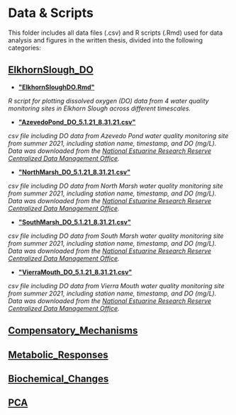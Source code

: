 # Data & Scripts

This folder includes all data files (.csv) and R scripts (.Rmd) used for data analysis and figures in the written thesis, divided into the following categories:

## [ElkhornSlough_DO](ElkhornSlough_DO)

* [**"ElkhornSloughDO.Rmd"**](ElkhornSlough_DO/ElkhornSloughDO.Rmd)

_R script for plotting dissolved oxygen (DO) data from 4 water quality monitoring sites in Elkhorn Slough across different timescales._

* [**"AzevedoPond_DO_5.1.21_8.31.21.csv"**](ElkhornSlough_DO/AzevedoPond_DO_5.1.21_8.31.21.csv)

_csv file including DO data from Azevedo Pond water quality monitoring site from summer 2021, including station name, timestamp, and DO (mg/L). Data was downloaded from the [National Estuarine Research Reserve Centralized Data Management Office](http://cdmo.baruch.sc.edu/dges/)._

* [**"NorthMarsh_DO_5.1.21_8.31.21.csv"**](ElkhornSlough_DO/NorthMarsh_DO_5.1.21_8.31.21.csv)

_csv file including DO data from North Marsh water quality monitoring site from summer 2021, including station name, timestamp, and DO (mg/L). Data was downloaded from the [National Estuarine Research Reserve Centralized Data Management Office](http://cdmo.baruch.sc.edu/dges/)._

* [**"SouthMarsh_DO_5.1.21_8.31.21.csv"**](ElkhornSlough_DO/SouthMarsh_DO_5.1.21_8.31.21.csv)

_csv file including DO data from South Marsh water quality monitoring site from summer 2021, including station name, timestamp, and DO (mg/L). Data was downloaded from the [National Estuarine Research Reserve Centralized Data Management Office](http://cdmo.baruch.sc.edu/dges/)._

* [**"VierraMouth_DO_5.1.21_8.31.21.csv"**](ElkhornSlough_DO/VierraMouth_DO_5.1.21_8.31.21.csv)

_csv file including DO data from Vierra Mouth water quality monitoring site from summer 2021, including station name, timestamp, and DO (mg/L). Data was downloaded from the [National Estuarine Research Reserve Centralized Data Management Office](http://cdmo.baruch.sc.edu/dges/)._

## [Compensatory_Mechanisms](Compensatory_Mechanisms)

## [Metabolic_Responses](Metabolic_Responses)

## [Biochemical_Changes](Biochemical_Changes)

## [PCA](PCA)

